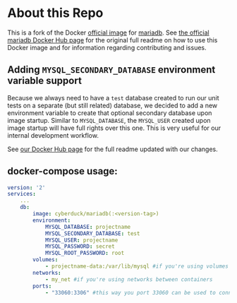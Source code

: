 # About this Repo

This is a fork of the Docker [official image](https://docs.docker.com/docker-hub/official_repos/) for [mariadb](https://registry.hub.docker.com/_/mariadb/).
See [the official mariadb Docker Hub page](https://registry.hub.docker.com/_/mariadb/) for the original full readme on how to use this Docker image and for information regarding contributing and issues.

## Adding `MYSQL_SECONDARY_DATABASE` environment variable support

Because we always need to have a `test` database created to run our unit tests on a separate (but still related) database, we decided to add a new environment variable to create that optional secondary database upon image startup.
Similar to `MYSQL_DATABASE`, the `MYSQL_USER` created upon image startup will have full rights over this one.
This is very useful for our internal development workflow.

See [our Docker Hub page](https://registry.hub.docker.com/cyberduck/mariadb/) for the full readme updated with our changes.

## docker-compose usage:

```yml
version: '2'
services:
    ...
    db:
        image: cyberduck/mariadb(:<version-tag>)
        environment:
            MYSQL_DATABASE: projectname
            MYSQL_SECONDARY_DATABASE: test
            MYSQL_USER: projectname
            MYSQL_PASSWORD: secret
            MYSQL_ROOT_PASSWORD: root
        volumes:
            - projectname-data:/var/lib/mysql #if you're using volumes to persist storage
        networks:
            - my_net #if you're using networks between containers
        ports:
            - "33060:3306" #this way you port 33060 can be used to connect from your host using GUI clients like Sequel Pro
```
